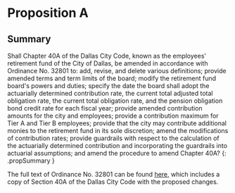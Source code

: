# Proposition A

## Summary

Shall Chapter 40A of the Dallas City Code, known as the employees' retirement fund of the City of Dallas, be amended in accordance with Ordinance No. 32801 to: add, revise, and delete various definitions; provide amended terms and term limits of the board; modify the retirement fund board's powers and duties; specify the date the board shall adopt the actuarially determined contribution rate, the current total adjusted total obligation rate, the current total obligation rate, and the pension obligation bond credit rate for each fiscal year; provide amended contribution amounts for the city and employees; provide a contribution maximum for Tier A and Tier B employees; provide that the city may contribute additional monies to the retirement fund in its sole discretion; amend the modifications of contribution rates; provide guardrails with respect to the calculation of the actuarially determined contribution and incorporating the guardrails into actuarial assumptions; and amend the procedure to amend Chapter 40A?
{: .propSummary }

The full text of Ordinance No. 32801 can be found [here](24-1123.pdf), which includes a copy of Section 40A of the Dallas City Code with the proposed changes.

